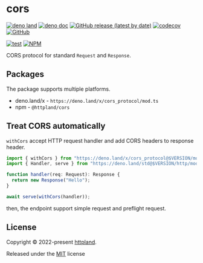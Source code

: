 # cors

[![deno land](http://img.shields.io/badge/available%20on-deno.land/x-lightgrey.svg?logo=deno)](https://deno.land/x/cors_protocol)
[![deno doc](https://doc.deno.land/badge.svg)](https://doc.deno.land/https/deno.land/x/cors_protocol/mod.ts)
[![GitHub release (latest by date)](https://img.shields.io/github/v/release/httpland/cors)](https://github.com/httpland/cors/releases)
[![codecov](https://codecov.io/gh/httpland/cors/branch/main/graph/badge.svg?token=nan4NUrx1V)](https://codecov.io/gh/httpland/cors)
[![GitHub](https://img.shields.io/github/license/httpland/cors)](https://github.com/httpland/cors/blob/main/LICENSE)

[![test](https://github.com/httpland/cors/actions/workflows/test.yaml/badge.svg)](https://github.com/httpland/cors/actions/workflows/test.yaml)
[![NPM](https://nodei.co/npm/@httpland/cors.png?mini=true)](https://nodei.co/npm/@httpland/cors/)

CORS protocol for standard `Request` and `Response`.

## Packages

The package supports multiple platforms.

- deno.land/x - `https://deno.land/x/cors_protocol/mod.ts`
- npm - `@httpland/cors`

## Treat CORS automatically

`withCors` accept HTTP request handler and add CORS headers to response header.

```ts
import { withCors } from "https://deno.land/x/cors_protocol@$VERSION/mod.ts";
import { Handler, serve } from "https://deno.land/std@$VERSION/http/mod.ts";

function handler(req: Request): Response {
  return new Response("Hello");
}

await serve(withCors(handler));
```

then, the endpoint support simple request and preflight request.

## License

Copyright © 2022-present [httpland](https://github.com/httpland).

Released under the [MIT](./LICENSE) license
